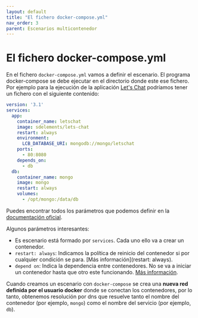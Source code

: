 ```yaml
---
layout: default
title: "El fichero docker-compose.yml"
nav_order: 3
parent: Escenarios multicontenedor
---
```


# El fichero docker-compose.yml

En el fichero `docker-compose.yml` vamos a definir el escenario. El programa docker-compose se debe ejecutar en el directorio donde este ese fichero. Por ejemplo para la ejecución de la aplicación [Let's Chat](https://github.com/sdelements/lets-chat) podríamos tener un fichero con el siguiente contenido:

```yaml
version: '3.1'
services:
  app:
    container_name: letschat
    image: sdelements/lets-chat
    restart: always
    environment:
      LCB_DATABASE_URI: mongodb://mongo/letschat
    ports:
      - 80:8080
    depends_on:
      - db
  db:
    container_name: mongo
    image: mongo
    restart: always
    volumes:
      - /opt/mongo:/data/db
```


Puedes encontrar todos los parámetros que podemos definir en la [documentación oficial](https://docs.docker.com/compose/compose-file/compose-file-v3/).

Algunos parámetros interesantes:

* Es escenario está formado por `services`. Cada uno ello va a crear un contenedor.
* `restart: always`: Indicamos la política de reinicio del contenedor si por cualquier condición se para. [Más información](restart: always).
* `depend on`: Indica la dependencia entre contenedores. No se va a iniciar un contenedor hasta que otro este funcionando. [Más información](https://docs.docker.com/compose/compose-file/compose-file-v3/#depends_on).

Cuando creamos un escenario con `docker-compose` se crea una **nueva red definida por el usuario docker** donde se conectan los contenedores, por lo tanto, obtenemos resolución por dns que resuelve tanto el nombre del contenedor (por ejemplo, `mongo`) como el nombre del servicio (por ejemplo, `db`).

